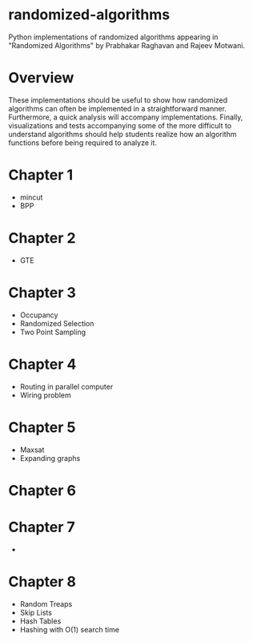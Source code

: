 # randomized-algorithms
Python implementations of randomized algorithms appearing in "Randomized Algorithms" by Prabhakar Raghavan and Rajeev Motwani. 

# Overview 
These implementations should be useful to show how  randomized algorithms can often be implemented in a straightforward manner. Furthermore, a quick analysis will accompany implementations. Finally, visualizations and tests accompanying some of the more difficult to understand algorithms should help students realize how an algorithm functions before being required to analyze it. 

# Chapter 1
- mincut
- BPP
# Chapter 2
- GTE
# Chapter 3
- Occupancy
- Randomized Selection
- Two Point Sampling
# Chapter 4
- Routing in parallel computer 
- Wiring problem 
# Chapter 5
- Maxsat 
- Expanding graphs
# Chapter 6

# Chapter 7
- 
# Chapter 8
- Random Treaps
- Skip Lists
- Hash Tables
- Hashing with O(1) search time
